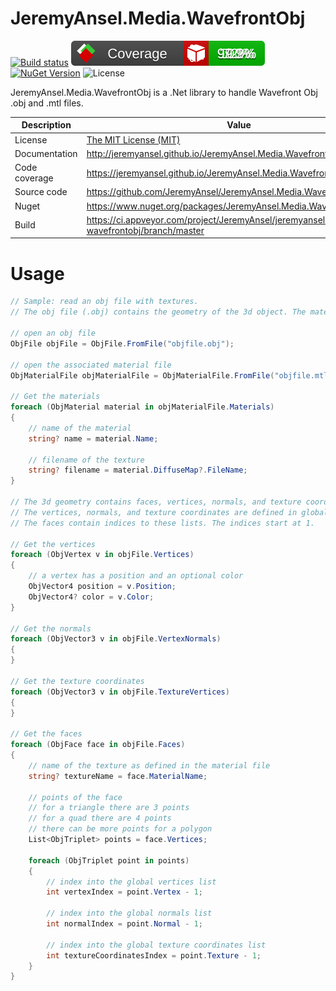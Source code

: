 # JeremyAnsel.Media.WavefrontObj

[![Build status](https://ci.appveyor.com/api/projects/status/lepi4cvf6gqjyy9c/branch/master?svg=true)](https://ci.appveyor.com/project/JeremyAnsel/jeremyansel-media-wavefrontobj/branch/master)
[![Code coverage](https://raw.githubusercontent.com/JeremyAnsel/JeremyAnsel.Media.WavefrontObj/gh-pages/coverage/badge_combined.svg)](https://jeremyansel.github.io/JeremyAnsel.Media.WavefrontObj/coverage/)
[![NuGet Version](https://img.shields.io/nuget/v/JeremyAnsel.Media.WavefrontObj)](https://www.nuget.org/packages/JeremyAnsel.Media.WavefrontObj)
![License](https://img.shields.io/github/license/JeremyAnsel/JeremyAnsel.Media.WavefrontObj)

JeremyAnsel.Media.WavefrontObj is a .Net library to handle Wavefront Obj .obj and .mtl files.

Description     | Value
----------------|----------------
License         | [The MIT License (MIT)](https://github.com/JeremyAnsel/JeremyAnsel.Media.WavefrontObj/blob/master/LICENSE.txt)
Documentation   | http://jeremyansel.github.io/JeremyAnsel.Media.WavefrontObj
Code coverage   | https://jeremyansel.github.io/JeremyAnsel.Media.WavefrontObj/coverage/
Source code     | https://github.com/JeremyAnsel/JeremyAnsel.Media.WavefrontObj
Nuget           | https://www.nuget.org/packages/JeremyAnsel.Media.WavefrontObj
Build           | https://ci.appveyor.com/project/JeremyAnsel/jeremyansel-media-wavefrontobj/branch/master

# Usage

```csharp
// Sample: read an obj file with textures.
// The obj file (.obj) contains the geometry of the 3d object. The material file (.mtl) defines the textures.

// open an obj file
ObjFile objFile = ObjFile.FromFile("objfile.obj");

// open the associated material file
ObjMaterialFile objMaterialFile = ObjMaterialFile.FromFile("objfile.mtl");

// Get the materials
foreach (ObjMaterial material in objMaterialFile.Materials)
{
    // name of the material
    string? name = material.Name;

    // filename of the texture
    string? filename = material.DiffuseMap?.FileName;
}

// The 3d geometry contains faces, vertices, normals, and texture coordinates.
// The vertices, normals, and texture coordinates are defined in global lists.
// The faces contain indices to these lists. The indices start at 1.

// Get the vertices
foreach (ObjVertex v in objFile.Vertices)
{
    // a vertex has a position and an optional color
    ObjVector4 position = v.Position;
    ObjVector4? color = v.Color;
}

// Get the normals
foreach (ObjVector3 v in objFile.VertexNormals)
{
}

// Get the texture coordinates
foreach (ObjVector3 v in objFile.TextureVertices)
{
}

// Get the faces
foreach (ObjFace face in objFile.Faces)
{
    // name of the texture as defined in the material file
    string? textureName = face.MaterialName;

    // points of the face
    // for a triangle there are 3 points
    // for a quad there are 4 points
    // there can be more points for a polygon
    List<ObjTriplet> points = face.Vertices;

    foreach (ObjTriplet point in points)
    {
        // index into the global vertices list
        int vertexIndex = point.Vertex - 1;

        // index into the global normals list
        int normalIndex = point.Normal - 1;

        // index into the global texture coordinates list
        int textureCoordinatesIndex = point.Texture - 1;
    }
}
```
